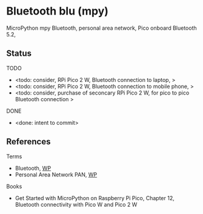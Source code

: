 # Bluetooth blu (mpy)

MicroPython mpy Bluetooth, personal area network, Pico onboard Bluetooth 5.2, 

## Status

TODO
* <todo: consider, RPi Pico 2 W, Bluetooth connection to laptop, >
* <todo: consider, RPi Pico 2 W, Bluetooth connection to mobile phone, >
* <todo: consider, purchase of seconcary RPi Pico 2 W, for pico to pico Bluetooth connection >

DONE
* <done: intent to commit>

## References

Terms
* Bluetooth, [WP](https://en.wikipedia.org/wiki/Bluetooth)
* Personal Area Network PAN, [WP](https://en.wikipedia.org/wiki/Personal_area_network)

Books 
* Get Started with MicroPython on Raspberry Pi Pico, Chapter 12, Bluetooth connectivity with Pico W and Pico 2 W